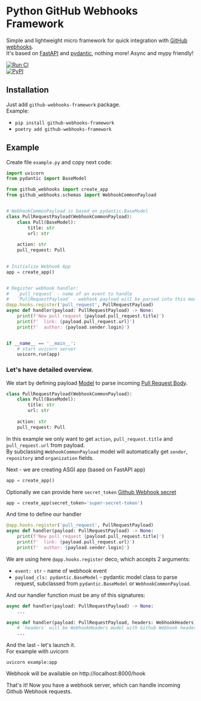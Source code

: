 # Python GitHub Webhooks Framework

Simple and lightweight micro framework for quick integration with [GitHub
webhooks][1].  
It's based on [FastAPI][3] and [pydantic][4], nothing more!
Async and mypy friendly! 

[![Run CI](https://github.com/karech/github-webhooks/actions/workflows/ci.yml/badge.svg?branch=main)](https://github.com/karech/github-webhooks/actions/workflows/ci.yml)  
[![PyPI](https://img.shields.io/pypi/v/github-webhooks-framework.svg)][2]


## Installation
Just add `github-webhooks-framework` package.   
Example: 
* `pip install github-webhooks-framework`
* `poetry add github-webhooks-framework`


## Example
Create file `example.py` and copy next code:
```python
import uvicorn
from pydantic import BaseModel

from github_webhooks import create_app
from github_webhooks.schemas import WebhookCommonPayload


# WebhookCommonPayload is based on pydantic.BaseModel
class PullRequestPayload(WebhookCommonPayload):
    class Pull(BaseModel):
        title: str
        url: str
    
    action: str
    pull_request: Pull
    

# Initialize Webhook App
app = create_app()


# Register webhook handler:
#   `pull_request` - name of an event to handle
#   `PullRequestPayload` - webhook payload will be parsed into this model
@app.hooks.register('pull_request', PullRequestPayload)
async def handler(payload: PullRequestPayload) -> None:
    print(f'New pull request {payload.pull_request.title}')
    print(f'  link: {payload.pull_request.url}')
    print(f'  author: {payload.sender.login}')


if __name__ == '__main__':
    # start uvicorn server
    uvicorn.run(app)
```
  
 
### Let's have detailed overview. 

We start by defining payload [Model][5] to parse incoming [Pull Request Body][6]. 
```python
class PullRequestPayload(WebhookCommonPayload):
    class Pull(BaseModel):
        title: str
        url: str
    
    action: str
    pull_request: Pull
```
In this example we only want to get `action`, `pull_request.title` and `pull_request.url` from payload.  
By subclassing `WebhookCommonPayload` model will automatically get `sender`, `repository` and `organization` fields.


Next - we are creating ASGI app (based on FastAPI app)
```python
app = create_app()
```
Optionally we can provide here `secret_token` [Github Webhook secret][7]
```python
app = create_app(secret_token='super-secret-token')
```

And time to define our handler
```python
@app.hooks.register('pull_request', PullRequestPayload)
async def handler(payload: PullRequestPayload) -> None:
    print(f'New pull request {payload.pull_request.title}')
    print(f'  link: {payload.pull_request.url}')
    print(f'  author: {payload.sender.login}')
```

We are using here `@app.hooks.register` deco, which accepts 2 arguments:
* `event: str` - name of webhook event
* `payload_cls: pydantic.BaseModel` - pydantic model class to parse request, subclassed from `pydantic.BaseModel` 
or `WebhookCommonPayload`.

And our handler function must be any of this signatures:  
```python
async def handler(payload: PullRequestPayload) -> None:
    ...
```
```python
async def handler(payload: PullRequestPayload, headers: WebhookHeaders) -> Optional[str]:
    # `headers` will be WebhookHeaders model with Github Webhook headers parsed.
    ...
```  


And the last - let's launch it.  
For example with uvicorn  
```shell
uvicorn example:app
```
Webhook will be available on http://localhost:8000/hook

That's it!
Now you have a webhook server, which can handle incoming Github Webhook requests.



[1]: https://developer.github.com/webhooks/
[2]: https://pypi.python.org/pypi/github-webhooks-framework
[3]: https://fastapi.tiangolo.com/
[4]: https://pydantic-docs.helpmanual.io/
[5]: https://pydantic-docs.helpmanual.io/usage/models/
[6]: https://docs.github.com/en/developers/webhooks-and-events/webhooks/webhook-events-and-payloads#pull_request
[7]: https://docs.github.com/en/developers/webhooks-and-events/webhooks/securing-your-webhooks
